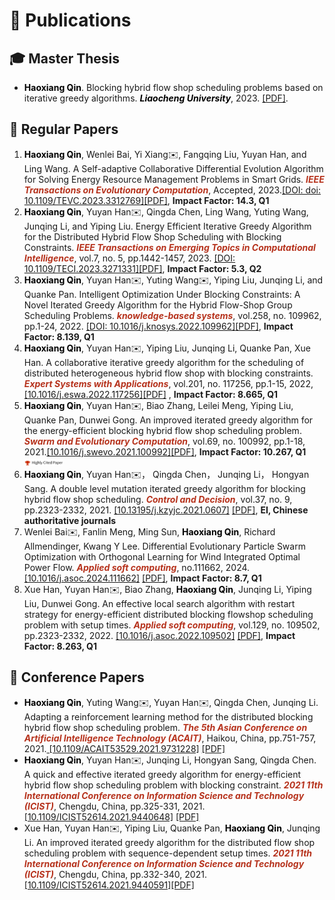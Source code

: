 <h1>📖 Publications</h1>

<h2>🎓 Master Thesis</h2>
<ul>
    <li>
        <span style="color:black"><strong>Haoxiang Qin</strong></strong></span>. Blocking hybrid flow shop scheduling problems based on iterative greedy algorithms. <span style="color:black" id="Master_Thesis"><em><strong>Liaocheng University</strong></em></span>, 2023. <a href="/pdf/Master_Thesis.pdf">[PDF]</a>.
    </li>
</ul>
<h2>📝 Regular Papers</h2>

<ol>
     <li>
        <span style="color:black"><strong>Haoxiang Qin</strong></strong></span>, Wenlei Bai, Yi Xiang✉️, Fangqing Liu, Yuyan Han, and Ling Wang. A Self-adaptive Collaborative Differential Evolution Algorithm for Solving Energy Resource Management Problems in Smart Grids. <span style="color:#b6321c" id="TEVC"><em><strong>IEEE Transactions on Evolutionary Computation</strong></em></span>, Accepted, 2023.<a href="https://ieeexplore.ieee.org/document/10242385">[DOI: doi: 10.1109/TEVC.2023.3312769]</a><a href="/pdf/SADEA_ERM.pdf">[PDF]</a>, <strong>Impact Factor: 14.3, Q1</strong>
    </li>
    <li>
        <span style="color:black"><strong>Haoxiang Qin</strong></strong></span>, Yuyan Han✉️, Qingda Chen, Ling Wang, Yuting Wang, Junqing Li, and Yiping Liu. Energy Efficient Iterative Greedy Algorithm for the Distributed Hybrid Flow Shop Scheduling with Blocking Constraints. <span style="color:#b6321c" id="TETCI"><em><strong>IEEE Transactions on Emerging Topics in Computational Intelligence</strong></em></span>, vol.7, no. 5, pp.1442-1457, 2023. <a href="https://ieeexplore.ieee.org/document/10121391">[DOI: 10.1109/TECI.2023.3271331]</a><a href="/pdf/DBHFSP_TETCI.pdf">[PDF]</a>, <strong>Impact Factor: 5.3, Q2</strong>
    </li>
     <li>
        <span style="color:black"><strong>Haoxiang Qin</strong></span>, Yuyan Han✉️, Yuting Wang✉️, Yiping Liu, Junqing Li, and Quanke Pan. Intelligent Optimization Under Blocking Constraints: A Novel Iterated Greedy Algorithm for the Hybrid Flow-Shop Group Scheduling Problems. <span style="color:#b6321c"><em><strong>knowledge-based systems</strong></em></span>, vol.258, no. 109962, pp.1-24, 2022. <a href="https://www.sciencedirect.com/science/article/pii/S0950705122010553">[DOI: 10.1016/j.knosys.2022.109962]</a><a href="/pdf/DBHFSP_KBS.pdf">[PDF]</a>, <strong>Impact Factor: 8.139, Q1</strong>
    </li>
    <li>
        <span style="color:black"><strong>Haoxiang Qin</strong></span>, Yuyan Han✉️, Yiping Liu, Junqing Li, Quanke Pan, Xue Han. A collaborative iterative greedy algorithm for the scheduling of distributed heterogeneous hybrid flow shop with blocking constraints. <span style="color:#b6321c"><em><strong>Expert Systems with Applications</strong></em></span>, vol.201, no. 117256, pp.1-15, 2022, <a href="https://www.sciencedirect.com/science/article/abs/pii/S0957417422006315">[10.1016/j.eswa.2022.117256]</a><a href="/pdf/DBHFSP_ESWA.pdf">[PDF]</a> , <strong>Impact Factor: 8.665, Q1</strong>
    </li>
    <li>
        <span style="color:black"><strong>Haoxiang Qin</strong></span>, Yuyan Han✉️, Biao Zhang, Leilei Meng, Yiping Liu, Quanke Pan, Dunwei Gong. An improved iterated greedy algorithm for the energy-efficient blocking hybrid flow shop scheduling problem. <span style="color:#b6321c"><em><strong>Swarm and Evolutionary Computation</strong></em></span>, vol.69, no. 100992, pp.1-18, 2021.<a href="https://www.sciencedirect.com/science/article/abs/pii/S2210650221001541">[10.1016/j.swevo.2021.100992]</a><a href="/pdf/BHFSP_SWEVO.pdf">[PDF]</a>, <strong>Impact Factor: 10.267, Q1</strong> <img src='images/highly_eng.png' alt="highly_eng" width="13%">
    </li>
    <li>
        <span style="color:black"><strong>Haoxiang Qin</strong></span>, Yuyan Han✉️， Qingda Chen， Junqing Li， Hongyan Sang. A double level mutation iterated greedy algorithm for blocking hybrid flow shop scheduling. <span style="color:#b6321c"><em><strong>Control and Decision</strong></em></span>, vol.37, no. 9, pp.2323-2332, 2021. <a href="https://kns.cnki.net/kcms2/article/abstract?v=pbvOL2cnFbIphAMVPFs9TwXrLQnIRXiVSTC5Nf7PsYIP51Sms43Ofyi4uGCjYngsqmVi19Jb98swIXlbf58A0JcGn48k0Xf2rcITBBWmSk-b5AbixEoY9Qydn0EHnv38qhA7C7ZfGELsu21tRVeY4A==&uniplatform=NZKPT&language=CHS">[10.13195/j.kzyjc.2021.0607]</a> <a href="/pdf/BHFSP_CAD.pdf">[PDF]</a>, <strong>EI, Chinese authoritative journals</strong>
    </li>
    <li>
        Wenlei Bai✉️, Fanlin Meng, Ming Sun, <span style="color:black"><strong>Haoxiang Qin</strong></span>, Richard Allmendinger, Kwang Y Lee. Differential Evolutionary Particle Swarm Optimization with Orthogonal Learning for Wind Integrated Optimal Power Flow. <span style="color:#b6321c"><em><strong>Applied soft computing</strong></em></span>, no.111662, 2024. <a href="https://www.sciencedirect.com/science/article/pii/S1568494624004368">[10.1016/j.asoc.2024.111662]</a> <a href="/pdf/PSO_OPF.pdf">[PDF]</a>, <strong>Impact Factor: 8.7, Q1</strong>
    </li>
    <li>
        Xue Han, Yuyan Han✉️, Biao Zhang, <span style="color:black"><strong>Haoxiang Qin</strong></span>, Junqing Li, Yiping Liu, Dunwei Gong. An effective local search algorithm with restart strategy for energy-efficient distributed blocking flowshop scheduling problem with setup times. <span style="color:#b6321c"><em><strong>Applied soft computing</strong></em></span>, vol.129, no. 109502, pp.2323-2332, 2022. <a href="https://www.sciencedirect.com/science/article/abs/pii/S1568494622005920?via%3Dihub">[10.1016/j.asoc.2022.109502]</a> <a href="/pdf/DBFSP_ASOC.pdf">[PDF]</a>, <strong>Impact Factor: 8.263, Q1</strong>
    </li>
</ol>

<h2>💬 Conference Papers</h2>
<ul>
    <li>
        <span style="color:black"><strong>Haoxiang Qin</strong></span>, Yuting Wang✉️, Yuyan Han✉️, Qingda Chen, Junqing Li. Adapting a reinforcement learning method for the distributed blocking hybrid flow shop scheduling problem. <span style="color:#b6321c"><em><strong>The 5th Asian Conference on Artificial Intelligence Technology (ACAIT)</strong></em></span>, Haikou, China, pp.751-757, 2021.<a href="https://ieeexplore.ieee.org/abstract/document/9731228"> [10.1109/ACAIT53529.2021.9731228]</a> <a href="/pdf/ACAIT2021.pdf">[PDF]</a>
    </li>
    <li>
        <span style="color:black"><strong>Haoxiang Qin</strong></span>, Yuyan Han✉️, Junqing Li, Hongyan Sang, Qingda Chen. A quick and effective iterated greedy algorithm for energy-efficient hybrid flow shop scheduling problem with blocking constraint. <span style="color:#b6321c"><em><strong>2021 11th International Conference on Information Science and Technology (ICIST)</strong></em></span>, Chengdu, China, pp.325-331, 2021. <a href="https://ieeexplore.ieee.org/abstract/document/9440648">[10.1109/ICIST52614.2021.9440648]</a> <a href="/pdf/ICIST_qin2021.pdf">[PDF]</a> 
    </li>
    <li>
        Xue Han, Yuyan Han✉️, Yiping Liu, Quanke Pan, <span style="color:black"><strong>Haoxiang Qin</strong></span>, Junqing Li. An improved iterated greedy algorithm for the distributed flow shop scheduling problem with sequence-dependent setup times. <span style="color:#b6321c"><em><strong>2021 11th International Conference on Information Science and Technology (ICIST)</strong></em></span>, Chengdu, China, pp.332-340, 2021. <a href="https://ieeexplore.ieee.org/document/9440591">[10.1109/ICIST52614.2021.9440591]</a><a href="/pdf/ICIST_han2021.pdf">[PDF]</a>
    </li>
</ul>

